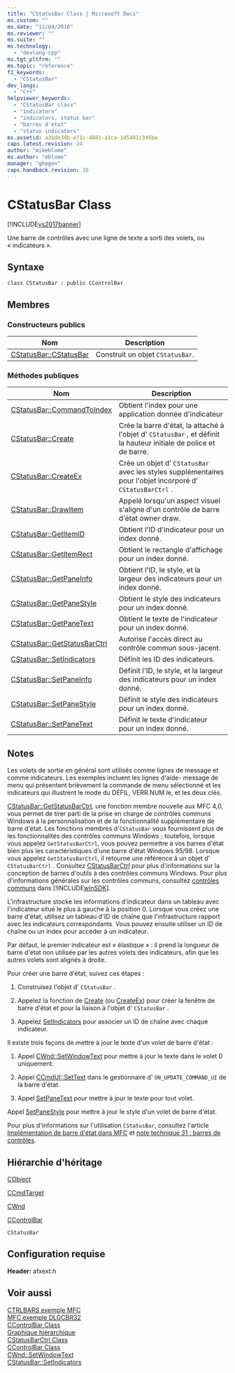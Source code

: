 ```yaml
---
title: "CStatusBar Class | Microsoft Docs"
ms.custom: ""
ms.date: "11/04/2016"
ms.reviewer: ""
ms.suite: ""
ms.technology: 
  - "devlang-cpp"
ms.tgt_pltfrm: ""
ms.topic: "reference"
f1_keywords: 
  - "CStatusBar"
dev_langs: 
  - "C++"
helpviewer_keywords: 
  - "CStatusBar class"
  - "indicators"
  - "indicators, status bar"
  - "barres d'état"
  - "status indicators"
ms.assetid: a3bde3db-e71c-4881-a3ca-1d5481c345ba
caps.latest.revision: 24
author: "mikeblome"
ms.author: "mblome"
manager: "ghogen"
caps.handback.revision: 26
---
```

# CStatusBar Class
[!INCLUDE[vs2017banner](../../assembler/inline/includes/vs2017banner.md)]

Une barre de contrôles avec une ligne de texte a sorti des volets, ou « indicateurs ».  
  
## Syntaxe  
  
```  
class CStatusBar : public CControlBar  
```  
  
## Membres  
  
### Constructeurs publics  
  
|Nom|Description|  
|---------|-----------------|  
|[CStatusBar::CStatusBar](../Topic/CStatusBar::CStatusBar.md)|Construit un objet `CStatusBar`.|  
  
### Méthodes publiques  
  
|Nom|Description|  
|---------|-----------------|  
|[CStatusBar::CommandToIndex](../Topic/CStatusBar::CommandToIndex.md)|Obtient l'index pour une application donnée d'indicateur|  
|[CStatusBar::Create](../Topic/CStatusBar::Create.md)|Crée la barre d'état, la attaché à l'objet d' `CStatusBar` , et définit la hauteur initiale de police et de barre.|  
|[CStatusBar::CreateEx](../Topic/CStatusBar::CreateEx.md)|Crée un objet d' `CStatusBar` avec les styles supplémentaires pour l'objet incorporé d' `CStatusBarCtrl` .|  
|[CStatusBar::DrawItem](../Topic/CStatusBar::DrawItem.md)|Appelé lorsqu'un aspect visuel s'aligne d'un contrôle de barre d'état owner draw.|  
|[CStatusBar::GetItemID](../Topic/CStatusBar::GetItemID.md)|Obtient l'ID d'indicateur pour un index donné.|  
|[CStatusBar::GetItemRect](../Topic/CStatusBar::GetItemRect.md)|Obtient le rectangle d'affichage pour un index donné.|  
|[CStatusBar::GetPaneInfo](../Topic/CStatusBar::GetPaneInfo.md)|Obtient l'ID, le style, et la largeur des indicateurs pour un index donné.|  
|[CStatusBar::GetPaneStyle](../Topic/CStatusBar::GetPaneStyle.md)|Obtient le style des indicateurs pour un index donné.|  
|[CStatusBar::GetPaneText](../Topic/CStatusBar::GetPaneText.md)|Obtient le texte de l'indicateur pour un index donné.|  
|[CStatusBar::GetStatusBarCtrl](../Topic/CStatusBar::GetStatusBarCtrl.md)|Autorise l'accès direct au contrôle commun sous\-jacent.|  
|[CStatusBar::SetIndicators](../Topic/CStatusBar::SetIndicators.md)|Définit les ID des indicateurs.|  
|[CStatusBar::SetPaneInfo](../Topic/CStatusBar::SetPaneInfo.md)|Définit l'ID, le style, et la largeur des indicateurs pour un index donné.|  
|[CStatusBar::SetPaneStyle](../Topic/CStatusBar::SetPaneStyle.md)|Définit le style des indicateurs pour un index donné.|  
|[CStatusBar::SetPaneText](../Topic/CStatusBar::SetPaneText.md)|Définit le texte d'indicateur pour un index donné.|  
  
## Notes  
 Les volets de sortie en général sont utilisés comme lignes de message et comme indicateurs.  Les exemples incluent les lignes d'aide\- message de menu qui présentent brièvement la commande de menu sélectionné et les indicateurs qui illustrent le mode du DÉFIL, VERR.NUM le, et les deux clés.  
  
 [CStatusBar::GetStatusBarCtrl](../Topic/CStatusBar::GetStatusBarCtrl.md), une fonction membre nouvelle aux MFC 4,0, vous permet de tirer parti de la prise en charge de contrôles communs Windows à la personnalisation et de la fonctionnalité supplémentaire de barre d'état.  Les fonctions membres d'`CStatusBar` vous fournissent plus de les fonctionnalités des contrôles communs Windows ; toutefois, lorsque vous appelez `GetStatusBarCtrl`, vous pouvez permettre à vos barres d'état bien plus les caractéristiques d'une barre d'état Windows 95\/98.  Lorsque vous appelez `GetStatusBarCtrl`, il retourne une référence à un objet d' `CStatusBarCtrl` .  Consultez [CStatusBarCtrl](../../mfc/reference/cstatusbarctrl-class.md) pour plus d'informations sur la conception de barres d'outils à des contrôles communs Windows.  Pour plus d'informations générales sur les contrôles communs, consultez [contrôles communs](http://msdn.microsoft.com/library/windows/desktop/bb775493) dans [!INCLUDE[winSDK](../../atl/includes/winsdk_md.md)].  
  
 L'infrastructure stocke les informations d'indicateur dans un tableau avec l'indicateur situé le plus à gauche à la position 0.  Lorsque vous créez une barre d'état, utilisez un tableau d'ID de chaîne que l'infrastructure rapport avec les indicateurs correspondants.  Vous pouvez ensuite utiliser un ID de chaîne ou un index pour accéder à un indicateur.  
  
 Par défaut, le premier indicateur est « élastique » : il prend la longueur de barre d'état non utilisée par les autres volets des indicateurs, afin que les autres volets sont alignés à droite.  
  
 Pour créer une barre d'état, suivez ces étapes :  
  
1.  Construisez l'objet d' `CStatusBar` .  
  
2.  Appelez la fonction de [Create](../Topic/CStatusBar::Create.md) \(ou [CreateEx](../Topic/CStatusBar::CreateEx.md)\) pour créer la fenêtre de barre d'état et pour la liaison à l'objet d' `CStatusBar` .  
  
3.  Appelez [SetIndicators](../Topic/CStatusBar::SetIndicators.md) pour associer un ID de chaîne avec chaque indicateur.  
  
 Il existe trois façons de mettre à jour le texte d'un volet de barre d'état :  
  
1.  Appel [CWnd::SetWindowText](../Topic/CWnd::SetWindowText.md) pour mettre à jour le texte dans le volet 0 uniquement.  
  
2.  Appel [CCmdUI::SetText](../Topic/CCmdUI::SetText.md) dans le gestionnaire d' `ON_UPDATE_COMMAND_UI` de la barre d'état.  
  
3.  Appel [SetPaneText](../Topic/CStatusBar::SetPaneText.md) pour mettre à jour le texte pour tout volet.  
  
 Appel [SetPaneStyle](../Topic/CStatusBar::SetPaneStyle.md) pour mettre à jour le style d'un volet de barre d'état.  
  
 Pour plus d'informations sur l'utilisation `CStatusBar`, consultez l'article [Implémentation de barre d'état dans MFC](../../mfc/status-bar-implementation-in-mfc.md) et [note technique 31 : barres de contrôles](../../mfc/tn031-control-bars.md).  
  
## Hiérarchie d'héritage  
 [CObject](../../mfc/reference/cobject-class.md)  
  
 [CCmdTarget](../../mfc/reference/ccmdtarget-class.md)  
  
 [CWnd](../../mfc/reference/cwnd-class.md)  
  
 [CControlBar](../../mfc/reference/ccontrolbar-class.md)  
  
 `CStatusBar`  
  
## Configuration requise  
 **Header:** afxext.h  
  
## Voir aussi  
 [CTRLBARS exemple MFC](../../top/visual-cpp-samples.md)   
 [MFC exemple DLGCBR32](../../top/visual-cpp-samples.md)   
 [CControlBar Class](../../mfc/reference/ccontrolbar-class.md)   
 [Graphique hiérarchique](../../mfc/hierarchy-chart.md)   
 [CStatusBarCtrl Class](../../mfc/reference/cstatusbarctrl-class.md)   
 [CControlBar Class](../../mfc/reference/ccontrolbar-class.md)   
 [CWnd::SetWindowText](../Topic/CWnd::SetWindowText.md)   
 [CStatusBar::SetIndicators](../Topic/CStatusBar::SetIndicators.md)